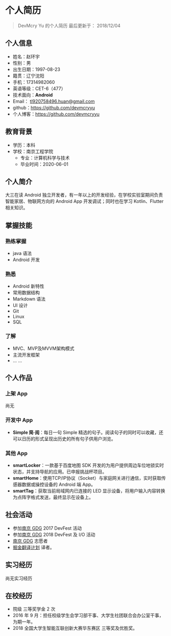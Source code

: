 # 个人简历
> DevMcry Yu 的个人简历
  最后更新于： 2018/12/04

## 个人信息
- 姓名：赵环宇
- 性别：男
- 出生日期：1997-08-23
- 籍贯：辽宁沈阳
- 手机：17314982060
- 英语等级：CET-6（477）
- 技术面向：**Android**
- Email： tl920758496.huan@gmail.com
- github：https://github.com/devmcryyu
- 个人博客：https://github.com/devmcryyu

## 教育背景
- 学历：本科
- 学校：南京工程学院
  - 专业：计算机科学与技术
  - 毕业时间：2020-06-01

## 个人简介
大三在读 Android 独立开发者，有一年以上的开发经验，在学校实验室期间负责智能家居、物联网方向的 Android App 开发调试；同时也在学习 Kotlin、Flutter 相关知识。

## 掌握技能
### 熟练掌握
- java 语法
- Android 开发
### 熟悉
- Android 新特性
- 常用数据结构
- Markdown 语法
- UI 设计
- Git
- Linux
- SQL
### 了解
- MVC、MVP及MVVM架构模式
- 主流开发框架
- ... ...

## 个人作品
### 上架 App
尚无
### 开发中 App
- **Simple 简·阅**：每日一句 Simple 精选的句子。阅读句子的同时可以收藏，还可以日历的形式呈现出历史的所有句子供用户浏览。
### 其他 App
- **smartLocker**：一款基于百度地图 SDK 开发的为用户提供周边车位地锁实时状态，并支持导航的应用。已申报挑战杯项目。
- **smartHome**：使用TCP/IP协议（Socket）与家庭网关进行通信，实时获取传感器数据或操控设备的 Android 端 App。
- **smartTag**：获取当前局域网内已连接的 LED 显示设备，将用户输入内容转换为点阵字格式发送，最终显示在设备上。

## 社会活动
- 参加[南京 GDG](https://chinagdg.org/p/gdg-nanjing/) 2017 DevFest 活动
- 参加[南京 GDG](https://chinagdg.org/p/gdg-nanjing/) 2018 DevFest 及 I/O 活动
- [南京 GDG](https://chinagdg.org/p/gdg-nanjing/) 志愿者
- [掘金翻译计划](https://juejin.im/tag/%E6%8E%98%E9%87%91%E7%BF%BB%E8%AF%91%E8%AE%A1%E5%88%92) 译者。
## 实习经历
尚无实习经历
## 在校经历
- 院级 三等奖学金 2 次
- 2016 年 9 月：担任校级学生会学习部干事、大学生社团联合会办公室干事，为期一年。
- 2018 全国大学生智能互联创新大赛华东赛区 三等奖及优胜奖。
